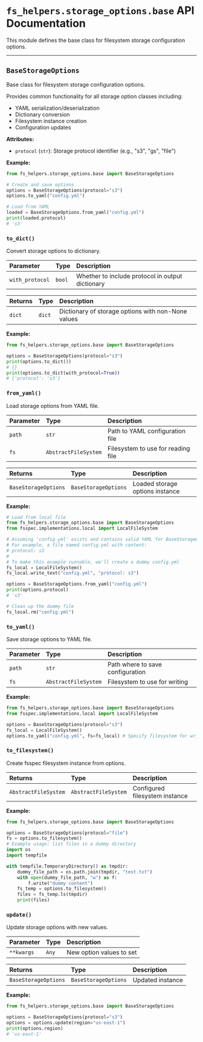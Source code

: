 # `fs_helpers.storage_options.base` API Documentation

This module defines the base class for filesystem storage configuration options.

---

## `BaseStorageOptions`

Base class for filesystem storage configuration options.

Provides common functionality for all storage option classes including:

- YAML serialization/deserialization
- Dictionary conversion
- Filesystem instance creation
- Configuration updates

**Attributes:**

*   `protocol` (`str`): Storage protocol identifier (e.g., "s3", "gs", "file")

**Example:**

```python
from fs_helpers.storage_options.base import BaseStorageOptions

# Create and save options
options = BaseStorageOptions(protocol="s3")
options.to_yaml("config.yml")

# Load from YAML
loaded = BaseStorageOptions.from_yaml("config.yml")
print(loaded.protocol)
# 's3'
```

### `to_dict()`

Convert storage options to dictionary.

| Parameter | Type | Description |
| :-------- | :--- | :---------- |
| `with_protocol` | `bool` | Whether to include protocol in output dictionary |

| Returns | Type | Description |
| :------ | :--- | :---------- |
| `dict` | `dict` | Dictionary of storage options with non-None values |

**Example:**

```python
from fs_helpers.storage_options.base import BaseStorageOptions

options = BaseStorageOptions(protocol="s3")
print(options.to_dict())
# {}
print(options.to_dict(with_protocol=True))
# {'protocol': 's3'}
```

### `from_yaml()`

Load storage options from YAML file.

| Parameter | Type | Description |
| :-------- | :--- | :---------- |
| `path` | `str` | Path to YAML configuration file |
| `fs` | `AbstractFileSystem` | Filesystem to use for reading file |

| Returns | Type | Description |
| :------ | :--- | :---------- |
| `BaseStorageOptions` | `BaseStorageOptions` | Loaded storage options instance |

**Example:**

```python
# Load from local file
from fs_helpers.storage_options.base import BaseStorageOptions
from fsspec.implementations.local import LocalFileSystem

# Assuming 'config.yml' exists and contains valid YAML for BaseStorageOptions
# For example, a file named config.yml with content:
# protocol: s3
#
# To make this example runnable, we'll create a dummy config.yml
fs_local = LocalFileSystem()
fs_local.write_text("config.yml", "protocol: s3")

options = BaseStorageOptions.from_yaml("config.yml")
print(options.protocol)
# 's3'

# Clean up the dummy file
fs_local.rm("config.yml")
```

### `to_yaml()`

Save storage options to YAML file.

| Parameter | Type | Description |
| :-------- | :--- | :---------- |
| `path` | `str` | Path where to save configuration |
| `fs` | `AbstractFileSystem` | Filesystem to use for writing |

**Example:**

```python
from fs_helpers.storage_options.base import BaseStorageOptions
from fsspec.implementations.local import LocalFileSystem

options = BaseStorageOptions(protocol="s3")
fs_local = LocalFileSystem()
options.to_yaml("config.yml", fs=fs_local) # Specify filesystem for writing
```

### `to_filesystem()`

Create fsspec filesystem instance from options.

| Returns | Type | Description |
| :------ | :--- | :---------- |
| `AbstractFileSystem` | `AbstractFileSystem` | Configured filesystem instance |

**Example:**

```python
from fs_helpers.storage_options.base import BaseStorageOptions

options = BaseStorageOptions(protocol="file")
fs = options.to_filesystem()
# Example usage: list files in a dummy directory
import os
import tempfile

with tempfile.TemporaryDirectory() as tmpdir:
    dummy_file_path = os.path.join(tmpdir, "test.txt")
    with open(dummy_file_path, "w") as f:
        f.write("dummy content")
    fs_temp = options.to_filesystem()
    files = fs_temp.ls(tmpdir)
    print(files)
```

### `update()`

Update storage options with new values.

| Parameter | Type | Description |
| :-------- | :--- | :---------- |
| `**kwargs` | `Any` | New option values to set |

| Returns | Type | Description |
| :------ | :--- | :---------- |
| `BaseStorageOptions` | `BaseStorageOptions` | Updated instance |

**Example:**

```python
from fs_helpers.storage_options.base import BaseStorageOptions

options = BaseStorageOptions(protocol="s3")
options = options.update(region="us-east-1")
print(options.region)
# 'us-east-1'
```